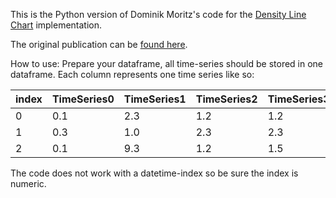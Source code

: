 This is the Python version of Dominik Moritz's code for the [Density Line Chart](https://github.com/domoritz/line-density) implementation.

The original publication can be [found here](https://arxiv.org/abs/1808.06019).


How to use:
Prepare your dataframe, all time-series should be stored in one dataframe. 
Each column represents one time series like so:

| index 	| TimeSeries0 	| TimeSeries1 	| TimeSeries2 	| TimeSeries3 	|
|-------	|-------------	|-------------	|-------------	|-------------	|
| 0     	| 0.1         	| 2.3         	| 1.2         	| 1.2         	|
| 1     	| 0.3         	| 1.0         	| 2.3         	| 2.3         	|
| 2     	| 0.1         	| 9.3         	| 1.2         	| 1.5        	  |


The code does not work with a datetime-index so be sure the index is numeric.
